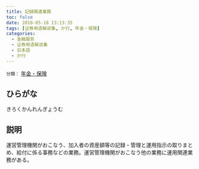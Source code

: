 ```yaml
---
title: 記録関連業務
toc: false
date: 2018-05-18 13:13:35
tags: [证券用语解说集, か行, 年金・保険]
categories:
  - 金融服务
  - 证券用语解说集
  - 日本語
  - か行
---
```


`分類：` [年金・保険](/tags/年金・保険/)

## ひらがな

きろくかんれんぎょうむ

## 説明

運営管理機関がおこなう、加入者の資産額等の記録・管理と運用指示の取りまとめ、給付に係る事務などの業務。運営管理機関がおこなう他の業務に運用関連業務がある。
